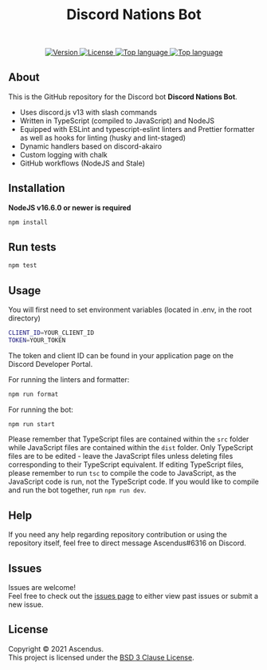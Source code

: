 <br />
<br />
<br />
<h1 align="center">Discord Nations Bot</h1>
<br />
<p align="center">
    <a href="https://github.com/Ascendus/RN-Discord-Bot/releases" target="_blank">
        <img alt="Version" src="https://img.shields.io/badge/version-1.0.0-blue.svg?style=for-the-badge&cacheSeconds=2592000" />
    </a>
    <a href="https://https://opensource.org/licenses/BSD-3-Clause" target="_blank">
        <img alt="License" src="https://img.shields.io/github/license/Ascendus/RN-Discord-Bot?style=for-the-badge" />
    </a>        
    <a href="https://github.com/Ascendus/RN-Discord-Bot/issues" target="_blank">
        <img alt="Top language" src="https://img.shields.io/github/issues/Ascendus/DiscordJS-Bot?style=for-the-badge">
    </a>
    <a href="https://github.com/Ascendus/RN-Discord-Bot/search?l=typescript" target="_blank">
        <img alt="Top language" src="https://img.shields.io/github/languages/top/Ascendus/RN-Discord-Bot?style=for-the-badge">
    </a>
</p>

## About
This is the GitHub repository for the Discord bot **Discord Nations Bot**.

* Uses discord.js v13 with slash commands
* Written in TypeScript (compiled to JavaScript) and NodeJS
* Equipped with ESLint and typescript-eslint linters and Prettier formatter as well as hooks for linting (husky and lint-staged)
* Dynamic handlers based on discord-akairo
* Custom logging with chalk
* GitHub workflows (NodeJS and Stale)

## Installation
**NodeJS v16.6.0 or newer is required**
```sh
npm install
```

## Run tests
```sh
npm test
```

## Usage
You will first need to set environment variables (located in .env, in the root directory)
```sh
CLIENT_ID=YOUR_CLIENT_ID
TOKEN=YOUR_TOKEN
```

The token and client ID can be found in your application page on the Discord Developer Portal.

For running the linters and formatter:
```sh
npm run format
```

For running the bot:
```sh
npm run start
```

Please remember that TypeScript files are contained within the `src` folder while JavaScript files are contained within the `dist` folder. Only TypeScript files are to be edited - leave the JavaScript files unless deleting files corresponding to their TypeScript equivalent. If editing TypeScript files, please remember to run `tsc` to compile the code to JavaScript, as the JavaScript code is run, not the TypeScript code. If you would like to compile and run the bot together, run `npm run dev`. 

## Help
If you need any help regarding repository contribution or using the repository itself, feel free to direct message Ascendus#6316 on Discord.

## Issues
Issues are welcome!<br />Feel free to check out the [issues page](https://github.com/Ascendus/RN-Discord-Bot/issues) to either view past issues or submit a new issue.

## License
Copyright :copyright: 2021 Ascendus.<br />
This project is licensed under the [BSD 3 Clause License](https://opensource.org/licenses/BSD-3-Clause).